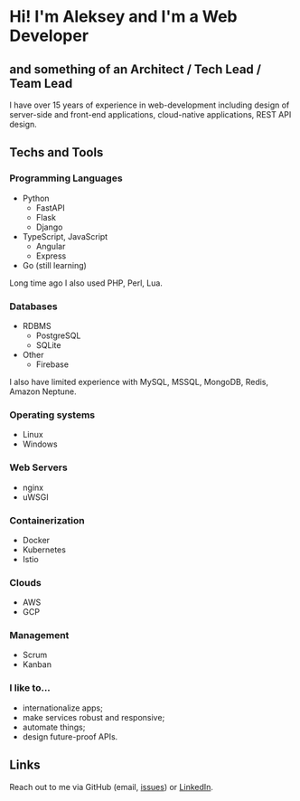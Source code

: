 # Hi! I'm Aleksey and I'm a Web Developer
## and something of an Architect / Tech Lead / Team Lead

I have over 15 years of experience in web-development
including design of server-side and front-end applications,
cloud-native applications, REST API design.

## Techs and Tools

### Programming Languages

* Python
  * FastAPI
  * Flask
  * Django
* TypeScript, JavaScript
  * Angular
  * Express
* Go (still learning)

Long time ago I also used PHP, Perl, Lua.

### Databases

* RDBMS
  * PostgreSQL
  * SQLite
* Other
  * Firebase

I also have limited experience with MySQL, MSSQL, MongoDB, Redis, Amazon Neptune.

### Operating systems

* Linux
* Windows

### Web Servers

* nginx
* uWSGI

### Containerization

* Docker
* Kubernetes
* Istio

### Clouds

* AWS
* GCP

### Management

* Scrum
* Kanban

### I like to...

* internationalize apps;
* make services robust and responsive;
* automate things;
* design future-proof APIs.

## Links

Reach out to me via GitHub (email, [issues](https://github.com/alexxxnf/alexxxnf/issues))
or [LinkedIn](https://linkedin.com/in/aleksey-maydokin-a8308757).
